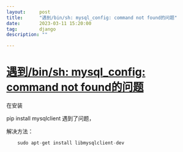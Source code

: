```yaml
---
layout:     post
title:      "遇到/bin/sh: mysql_config: command not found的问题"
date:       2023-03-11 15:20:00
tag:        django
description: ""

---
```


# [遇到/bin/sh: mysql_config: command not found的问题](https://www.cnblogs.com/guowenrui/p/17145599.html)

在安装

pip install mysqlclient 遇到了问题，


解决方法：
```csharp
    sudo apt-get install libmysqlclient-dev
```
